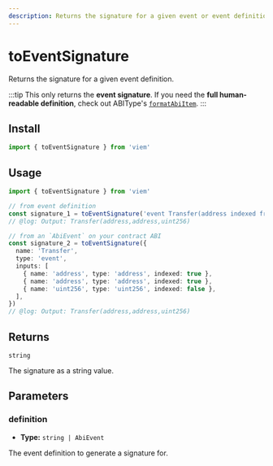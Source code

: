 ```yaml
---
description: Returns the signature for a given event or event definition.
---
```


# toEventSignature

Returns the signature for a given event definition.

:::tip
This only returns the **event signature**. If you need the **full human-readable definition**, check out ABIType's [`formatAbiItem`](https://abitype.dev/api/human#formatabiitem-1).
:::

## Install

```ts
import { toEventSignature } from 'viem'
```

## Usage

```ts twoslash
import { toEventSignature } from 'viem'

// from event definition
const signature_1 = toEventSignature('event Transfer(address indexed from, address indexed to, uint256 amount)')
// @log: Output: Transfer(address,address,uint256)

// from an `AbiEvent` on your contract ABI
const signature_2 = toEventSignature({
  name: 'Transfer',
  type: 'event',
  inputs: [
    { name: 'address', type: 'address', indexed: true },
    { name: 'address', type: 'address', indexed: true },
    { name: 'uint256', type: 'uint256', indexed: false },
  ],
})
// @log: Output: Transfer(address,address,uint256)
```

## Returns

`string`

The signature as a string value.

## Parameters

### definition

- **Type:** `string | AbiEvent`

The event definition to generate a signature for.
